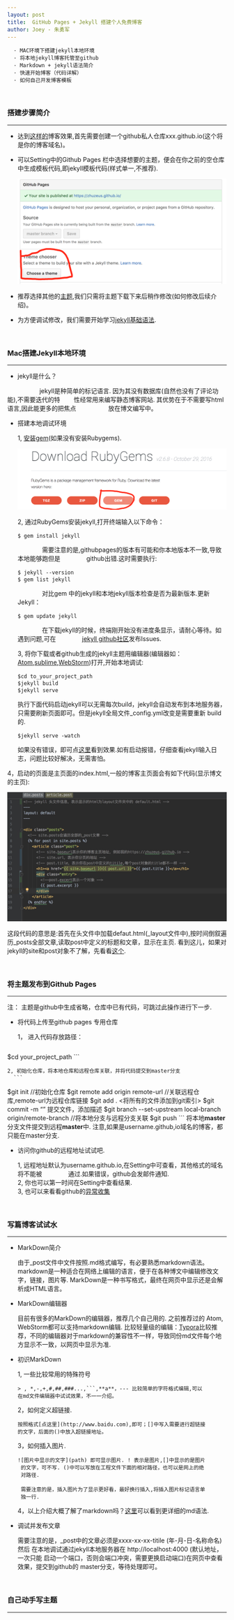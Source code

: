 ```yaml
---
layout: post
title:  GitHub Pages + Jekyll 搭建个人免费博客
author: Joey - 朱勇军
---
```


```
  · MAC环境下搭建jekyll本地环境
  · 将本地jekyll博客托管至github
  · Markdown + jekyll语法简介
  · 快速开始博客（代码详解）
  · 如何自己开发博客模板
```


&emsp;&emsp;&emsp;&emsp;
### 搭建步骤简介
 ------
 + 达到[这样的](https://zhuzeus.github.io)博客效果,首先需要创建一个github私人仓库xxx.github.io(这个将是你的博客域名)。
 
 + 可以Setting中的Github Pages 栏中选择想要的主题，便会在你之前的空仓库中生成模板代码,即jekyll模板代码(样式单一,不推荐).
 
   ![theme](/images/choose_theme.png)
   
 + 推荐选择其他的[主题](http://jekyllthemes.org/),我们只需将主题下载下来后稍作修改(如何修改后续介绍)。
 
 + 为方便调试修改，我们需要开始学习[jekyll基础语法](http://jekyllcn.com/docs/installation/ "jekyll中文网").
 
&emsp;&emsp;&emsp;&emsp;
### Mac搭建Jekyll本地环境
 ------
 * jekyll是什么？

​     &emsp;&emsp;&emsp;&emsp;&emsp;jekyll是种简单的标记语言. 因为其没有数据库(自然也没有了评论功能),不需要迭代的特&#160; &#160; &#160; &#160;&#160;性经常用来编写静态博客网站. 其优势在于不需要写html语言,因此能更多的把焦点 &emsp;&emsp;&emsp;&emsp;&emsp;放在博文编写中。
 
 * 搭建本地调试环境
   
   1, [安装gem](https://rubygems.org/pages/download#formats)(如果没有安装Rubygems).
   
     ![theme](/images/rubygems.png)
   
   2, 通过RubyGems安装jekyll,打开终端输入以下命令：
   
      ```
   $ gem install jekyll
      ```
      &emsp;&emsp;&emsp;&emsp;需要注意的是,githubpages的版本有可能和你本地版本不一致,导致本地能够跑但是 &emsp;&emsp;&emsp;&emsp;github出错.这时需要执行:
      ```
   $ jekyll --version
   $ gem list jekyll
      ```
      &emsp;&emsp;&emsp;&emsp;对比gem 中的jekyll和本地jekyll版本检查是否为最新版本.更新Jekyll：
      ```
   $ gem update jekyll
      ```  
      &emsp;&emsp;&emsp;&emsp;在下载jekyll的时候，终端刚开始没有进度条显示，请耐心等待。如遇到问题,可在&emsp;&emsp;&emsp;&emsp;  [jekyll github社区](https://github.com/jekyll/jekyll/issues/new)发布Issues.
      
   3, 将你下载或者github生成的jekyll主题用编辑器(编辑器如：[Atom](https://atom.io/),[sublime](http://www.sublimetext.com/),[WebStorm](http://www.jetbrains.com/webstorm/))打开,开始本地调试:
      ```
    $cd to_your_project_path
    $jekyll build
    $jekyll serve
      ```
    执行下面代码启动jekyll可以无需每次build，jekyll会自动发布到本地服务器，只需要刷新页面即可。但是jekyll全局文件_config.yml改变是需要重新 build的.
      ```
    $jekyll serve -watch
      ```     
   如果没有错误，即可点[这里](http://localhost:4000)看到效果.如有启动报错，仔细查看jekyll输入日志，问题比较好解决，无需害怕。
      
  4，启动的页面是主页面的index.html,一般的博客主页面会有如下代码(显示博文的主页):
     
   ![theme](/images/code.png)
     
   这段代码的意思是:首先在头文件中加载defaut.html(_layout文件中),按时间倒叙遍历_posts全部文章,读取post中定义的标题和文章，显示在主页. 看到这儿，如果对jekyll的site和post对象不了解，先看看[这个](http://jekyllcn.com/docs/variables/).
   
   
  &emsp;&emsp;&emsp;&emsp;
### 将主题发布到Github Pages
   ------
   注： 主题是github中生成省略，仓库中已有代码，可跳过此操作进行下一步.
  
  * 将代码上传至github pages 专用仓库
  
    1， 进入代码存放路径：
     ```
  $cd your_project_path
     ``` 
   
    2, 初始化仓库，将本地仓库和远程仓库关联，并将代码提交到master分支
      ```
  $git init //初始化仓库
  $git remote add origin remote-url //关联远程仓库,remote-url为远程仓库链接
  $git add . <将所有的文件添加到git索引>
  $git commit -m “” 提交文件，添加描述
  $git branch --set-upstream local-branch origin/remote-branch //将本地分支与远程分支关联
  $git push
      ```
   将本地**master**分支文件提交到远程**master**中. 注意,如果是username.github,io域名的博客，都只能在master分支.
  
  * 访问你github的远程地址试试吧.
   
    1, 远程地址默认为username.github.io,在Setting中可查看，其他格式的域名将不能被 &emsp;&emsp;&emsp;&emsp;通过.如果错误，github会发邮件通知.<br>
    2, 你也可以第一时间在Setting中查看结果.<br>
    3, 也可以来看看github的[异常收集](https://help.github.com/articles/troubleshooting-github-pages-builds/)
    
   &emsp;&emsp;&emsp;&emsp;
 ### 写篇博客试试水
  ------   
   * MarkDown简介
     
      由于_post文件中文件按照.md格式编写，有必要熟悉markdown语法。markdown是一种适合在网络上编辑的语言，便于在各种博文中编辑修改文字，链接，图片等. MarkDown是一种书写格式，最终在网页中显示还是会解析成HTML语言。
     
   * MarkDown编辑器
     
     目前有很多的MarkDown的编辑器，推荐几个自己用的. 之前推荐过的 Atom, WebStorm都可以支持markdown编辑. 比较轻量级的编辑：[Typora](http://www.typora.io/)比较推荐，不同的编辑器对于markdown的兼容性不一样，导致同份md文件每个地方显示不一致，以网页中显示为准.
     
   * 初识MarkDown
     
      1, 一些比较常用的特殊符号
       
         > , *,-,+,#,##,###...,```,**a**，--- 比较简单的字符格式编辑,可以
         在md文件编辑器中试试效果，不一一介绍。
       
      2，如何定义超链接.
        
         按照格式[点这里](http://www.baidu.com),即可；[]中写入需要进行超链接
         的文字，后面的()中放入超链接地址。
        
      3，如何插入图片.
         
         ![图片中显示的文字](path) 即可显示图片. ! 表示是图片,[]中显示的是图片
          的文字，可不写. ()中可以写放在工程文件下面的相对路径，也可以是网上的绝
          对路径.
         
          需要注意的是，插入图片为了显示更好看，最好换行插入,将插入图片标记语言单
          独一行.
       
      4，以上介绍大概了解了markdown吗？[这里](http://www.appinn.com/markdown/#blockquote)可以看到更详细的md语法.  
   
   
   * 调试并发布文章
        
       需要注意的是，_post中的文章必须是xxxx-xx-xx-titile (年-月-日-名称命名) 然后
       在本地调试通过jekyll本地服务器在 http://localhost:4000 (默认地址，一次只能
       启动一个端口，否则会端口冲突，需要更换启动端口)在网页中查看效果，提交到github的
       master分支，等待处理即可。
         
      &emsp;&emsp;&emsp;&emsp;
### 自己动手写主题
  ------     
      
    
